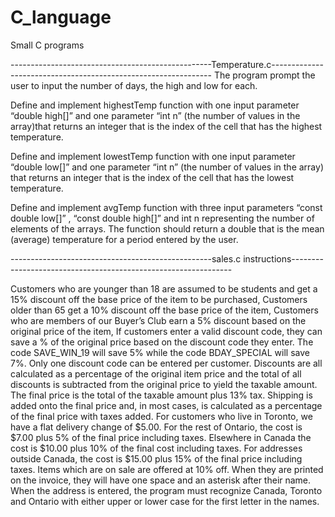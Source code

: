 # C_language
Small C programs

--------------------------------------------------Temperature.c---------------------------------------------------------------
The program prompt the user to input the number of days, the high and low for each.

Define and implement highestTemp function with one input parameter “double high[]”
and one parameter “int n” (the number of values in the array)that returns an integer 
that is the index of the cell that has the highest temperature.

Define and implement lowestTemp function with one input parameter “double low[]”
and one parameter “int n” (the number of values in the array) that returns an integer
that is the index of the cell that has the lowest temperature.

Define and implement avgTemp function with three input parameters “const double
low[]” , “const double high[]” and int n representing the number of elements of the
arrays. The function should return a double that is the mean (average) temperature for a
period entered by the user.

--------------------------------------------------sales.c instructions---------------------------------------------------------------

Customers who are younger than 18 are assumed to be students and get a 15% discount off the
base price of the item to be purchased,
Customers older than 65 get a 10% discount off the base price of the item,
Customers who are members of our Buyer’s Club earn a 5% discount based on the original price
of the item,
If customers enter a valid discount code, they can save a % of the original price based on the
discount code they enter. The code SAVE_WIN_19 will save 5% while the code BDAY_SPECIAL
will save 7%. Only one discount code can be entered per customer.
Discounts are all calculated as a percentage of the original item price and the total of all
discounts is subtracted from the original price to yield the taxable amount.
The final price is the total of the taxable amount plus 13% tax.
Shipping is added onto the final price and, in most cases, is calculated as a percentage of the
final price with taxes added. For customers who live in Toronto, we have a flat delivery change
of $5.00. For the rest of Ontario, the cost is $7.00 plus 5% of the final price including taxes.
Elsewhere in Canada the cost is $10.00 plus 10% of the final cost including taxes. For addresses
outside Canada, the cost is $15.00 plus 15% of the final price including taxes.
Items which are on sale are offered at 10% off. When they are printed on the invoice, they will
have one space and an asterisk after their name.
When the address is entered, the program must recognize Canada, Toronto and Ontario with
either upper or lower case for the first letter in the names.

